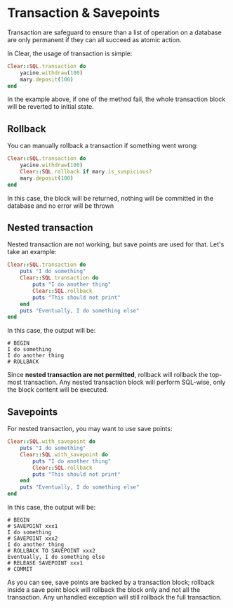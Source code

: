 # Transaction & Savepoints

Transaction are safeguard to ensure than a list of operation on a database are only permanent if they can all succeed as atomic action.

In Clear, the usage of transaction is simple:

```ruby
Clear::SQL.transaction do
    yacine.withdraw(100)
    mary.deposit(100)
end
```

In the example above, if one of the method fail, the whole transaction block will be reverted to initial state.

## Rollback

You can manually rollback a transaction if something went wrong:

```ruby
Clear::SQL.transaction do
    yacine.withdraw(100)
    Clear::SQL.rollback if mary.is_suspicious?
    mary.deposit(100)
end
```

In this case, the block will be returned, nothing will be committed in the database and no error will be thrown

## Nested transaction

Nested transaction are not working, but save points are used for that. Let's take an example:

```ruby
Clear::SQL.transaction do
    puts "I do something"
    Clear::SQL.transaction do
        puts "I do another thing"
        Clear::SQL.rollback
        puts "This should not print"
    end
    puts "Eventually, I do something else"
end
```

In this case, the output will be:

```text
# BEGIN
I do something
I do another thing
# ROLLBACK
```

Since **nested transaction are not permitted**, rollback will rollback the top-most transaction. Any nested transaction block will perform SQL-wise, only the block content will be executed.

## Savepoints

For nested transaction, you may want to use save points:

```ruby
Clear::SQL.with_savepoint do
    puts "I do something"
    Clear::SQL.with_savepoint do
        puts "I do another thing"
        Clear::SQL.rollback
        puts "This should not print"
    end
    puts "Eventually, I do something else"
end
```

In this case, the output will be:

```text
# BEGIN
# SAVEPOINT xxx1
I do something
# SAVEPOINT xxx2
I do another thing
# ROLLBACK TO SAVEPOINT xxx2
Eventually, I do something else
# RELEASE SAVEPOINT xxx1
# COMMIT
```

As you can see, save points are backed by a transaction block; rollback inside a save point block will rollback the block only and not all the transaction. Any unhandled exception will still rollback the full transaction.

